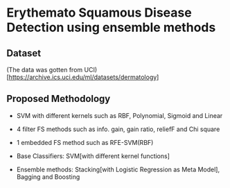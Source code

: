 # Erythemato Squamous Disease Detection using ensemble methods

## Dataset

(The data was gotten from UCI)[https://archive.ics.uci.edu/ml/datasets/dermatology]

## Proposed Methodology

- SVM with different kernels such as RBF, Polynomial, Sigmoid and Linear

- 4 filter FS methods such as info. gain, gain ratio, reliefF and Chi square

- 1 embedded FS method such as RFE-SVM(RBF)

- Base Classifiers: SVM[with different kernel functions]

- Ensemble methods: Stacking[with Logistic Regression as Meta Model], Bagging and Boosting


